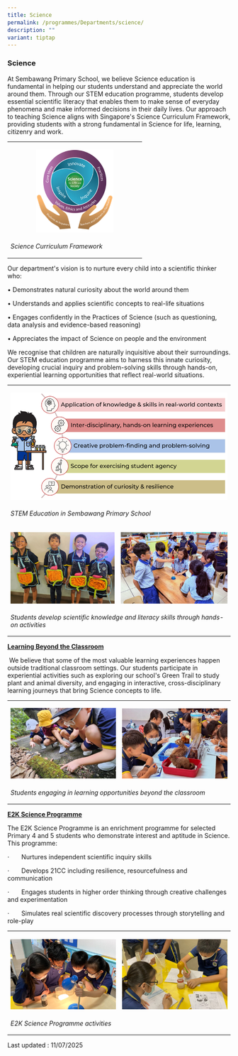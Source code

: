 ```yaml
---
title: Science
permalink: /programmes/Departments/science/
description: ""
variant: tiptap
---
```

<h3>Science</h3>
<p>At Sembawang Primary School, we believe Science education is fundamental
in helping our students understand and appreciate the world around them.
Through our STEM education programme, students develop essential scientific
literacy that enables them to make sense of everyday phenomena and make
informed decisions in their daily lives. Our approach to teaching Science
aligns with Singapore's Science Curriculum Framework, providing students
with a strong fundamental in Science for life, learning, citizenry and
work.</p>
<table style="minWidth: 25px">
<colgroup>
<col>
</colgroup>
<tbody>
<tr>
<th rowspan="1" colspan="1">
<p></p>
<div class="isomer-image-wrapper">
<img style="width: 60%;" height="auto" width="100%" alt="" src="/images/1sci.png">
</div>
</th>
</tr>
<tr>
<td rowspan="1" colspan="1">
<p><em>Science Curriculum Framework</em>
</p>
</td>
</tr>
</tbody>
</table>
<p>Our department's vision is to nurture every child into a scientific thinker
who:</p>
<p>• Demonstrates natural curiosity about the world around them</p>
<p>• Understands and applies scientific concepts to real-life situations</p>
<p>• Engages confidently in the Practices of Science (such as questioning,
data analysis and evidence-based reasoning)</p>
<p>• Appreciates the impact of Science on people and the environment</p>
<p>We recognise that children are naturally inquisitive about their surroundings.
Our STEM education programme aims to harness this innate curiosity, developing
crucial inquiry and problem-solving skills through hands-on, experiential
learning opportunities that reflect real-world situations.</p>
<table style="minWidth: 50px">
<colgroup>
<col>
<col>
</colgroup>
<tbody>
<tr>
<th rowspan="1" colspan="2">
<p></p>
<div class="isomer-image-wrapper">
<img style="width: 100%" height="auto" width="100%" alt="" src="/images/2sci.png">
</div>
</th>
</tr>
<tr>
<td rowspan="1" colspan="2">
<p><em>STEM Education in Sembawang Primary School</em>
</p>
</td>
</tr>
<tr>
<td rowspan="1" colspan="1">
<p></p>
<div class="isomer-image-wrapper">
<img style="width: 100%" height="auto" width="100%" alt="" src="/images/3sci.png">
</div>
</td>
<td rowspan="1" colspan="1">
<p></p>
<div class="isomer-image-wrapper">
<img style="width: 100%" height="auto" width="100%" alt="" src="/images/4sci.png">
</div>
</td>
</tr>
<tr>
<td rowspan="1" colspan="2">
<p><em>Students develop scientific knowledge and literacy skills through hands-on activities</em>
</p>
</td>
</tr>
</tbody>
</table>
<p><strong><u>Learning Beyond the Classroom</u></strong>
</p>
<p>&nbsp;We believe that some of the most valuable learning experiences happen
outside traditional classroom settings. Our students participate in experiential
activities such as exploring our school's Green Trail to study plant and
animal diversity, and engaging in interactive, cross-disciplinary learning
journeys that bring Science concepts to life.</p>
<table style="minWidth: 50px">
<colgroup>
<col>
<col>
</colgroup>
<tbody>
<tr>
<td rowspan="1" colspan="1">
<p></p>
<div class="isomer-image-wrapper">
<img style="width: 100%" height="auto" width="100%" alt="" src="/images/5sci.jpg">
</div>
</td>
<td rowspan="1" colspan="1">
<p></p>
<div class="isomer-image-wrapper">
<img style="width: 100%" height="auto" width="100%" alt="" src="/images/6sci.jpg">
</div>
</td>
</tr>
<tr>
<td rowspan="1" colspan="2">
<p><em>Students engaging in learning opportunities beyond the classroom</em>
</p>
</td>
</tr>
</tbody>
</table>
<p><strong><u>E2K Science Programme</u></strong>
</p>
<p>The E2K Science Programme is an enrichment programme for selected Primary
4 and 5 students who demonstrate interest and aptitude in Science. This
programme:</p>
<p>·&nbsp;&nbsp;&nbsp;&nbsp;&nbsp;&nbsp; Nurtures independent scientific
inquiry skills</p>
<p>·&nbsp;&nbsp;&nbsp;&nbsp;&nbsp;&nbsp; Develops 21CC including resilience,
resourcefulness and communication</p>
<p>·&nbsp;&nbsp;&nbsp;&nbsp;&nbsp;&nbsp; Engages students in higher order
thinking through creative challenges and experimentation</p>
<p>·&nbsp;&nbsp;&nbsp;&nbsp;&nbsp;&nbsp; Simulates real scientific discovery
processes through storytelling and role-play</p>
<table style="minWidth: 50px">
<colgroup>
<col>
<col>
</colgroup>
<tbody>
<tr>
<th rowspan="1" colspan="1">
<p></p>
<div class="isomer-image-wrapper">
<img style="width: 100%" height="auto" width="100%" alt="" src="/images/7sci.png">
</div>
</th>
<th rowspan="1" colspan="1">
<p></p>
<div class="isomer-image-wrapper">
<img style="width: 100%" height="auto" width="100%" alt="" src="/images/8sci.png">
</div>
</th>
</tr>
<tr>
<td rowspan="1" colspan="2">
<p><em>E2K Science Programme activities</em>
</p>
</td>
</tr>
</tbody>
</table>
<p></p>
<p>Last updated : 11/07/2025</p>